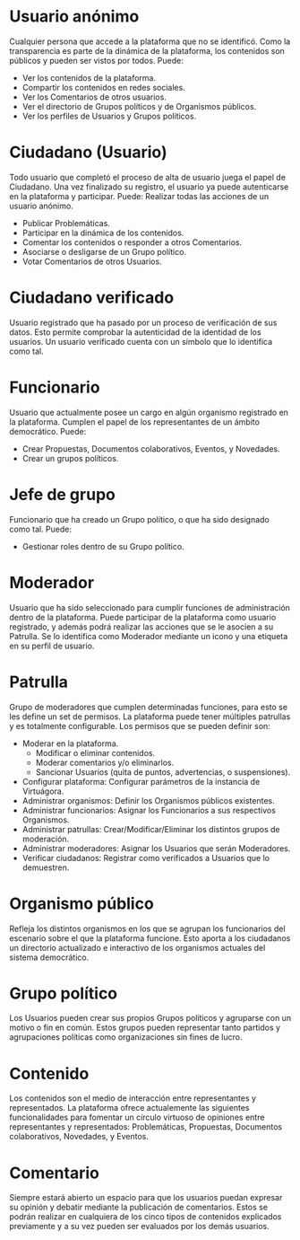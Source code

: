 # Usuario anónimo

Cualquier persona que accede a la plataforma que no se identificó. Como la transparencia es parte de la dinámica de la 
plataforma, los contenidos son públicos y pueden ser vistos por todos. Puede:

* Ver los contenidos de la plataforma.
* Compartir los contenidos en redes sociales.
* Ver los Comentarios de otros usuarios.
* Ver el directorio de Grupos políticos y de Organismos públicos.
* Ver los perfiles de Usuarios y Grupos políticos.

# Ciudadano (Usuario)

Todo usuario que completó el proceso de alta de usuario juega el papel de Ciudadano. Una vez finalizado su registro, 
el usuario ya puede autenticarse en la plataforma y participar. Puede:
Realizar todas las acciones de un usuario anónimo.

* Publicar Problemáticas.
* Participar en la dinámica de los contenidos.
* Comentar los contenidos o responder a otros Comentarios.
* Asociarse o desligarse de un Grupo político.
* Votar Comentarios de otros Usuarios.

# Ciudadano verificado

Usuario registrado que ha pasado por un proceso de verificación de sus datos. Esto permite comprobar la autenticidad 
de la identidad de los usuarios. Un usuario verificado cuenta con un símbolo que lo identifica como tal.

# Funcionario

Usuario que actualmente posee un cargo en algún organismo registrado en la plataforma. Cumplen el papel de los 
representantes de un ámbito democrático. Puede:

* Crear Propuestas, Documentos colaborativos, Eventos, y Novedades.
* Crear un grupos políticos.

# Jefe de grupo

Funcionario que ha creado un Grupo político, o que ha sido designado como tal. Puede:

* Gestionar roles dentro de su Grupo político.

# Moderador

Usuario que ha sido seleccionado para cumplir funciones de administración dentro de la plataforma. Puede participar 
de la plataforma como usuario registrado, y además podrá realizar las acciones que se le asocien a su Patrulla.
Se lo identifica como Moderador mediante un icono y una etiqueta en su perfil de usuario.

# Patrulla

Grupo de moderadores que cumplen determinadas funciones, para esto se les define un set de permisos. La plataforma 
puede tener múltiples patrullas y es totalmente configurable. Los permisos que se pueden definir son:

* Moderar en la plataforma.
    * Modificar o eliminar contenidos.
    * Moderar comentarios y/o eliminarlos.
    * Sancionar Usuarios (quita de puntos, advertencias, o suspensiones).
* Configurar plataforma: Configurar parámetros de la instancia de Virtuágora.
* Administrar organismos: Definir los Organismos públicos existentes.
* Administrar funcionarios: Asignar los Funcionarios a sus respectivos Organismos.
* Administrar patrullas: Crear/Modificar/Eliminar los distintos grupos de moderación.
* Administrar moderadores: Asignar los Usuarios que serán Moderadores.
* Verificar ciudadanos: Registrar como verificados a Usuarios que lo demuestren.

# Organismo público

Refleja los distintos organismos en los que se agrupan los funcionarios del escenario sobre el que la 
plataforma funcione. Esto aporta a los ciudadanos un directorio actualizado e interactivo de los organismos 
actuales del sistema democrático.

# Grupo político

Los Usuarios pueden crear sus propios Grupos políticos y agruparse con un motivo o fin en común. Estos grupos 
pueden representar tanto partidos y agrupaciones políticas como organizaciones sin fines de lucro.

# Contenido

Los contenidos son el medio de interacción entre representantes y representados. La plataforma ofrece actualemente 
las siguientes funcionalidades para fomentar un círculo virtuoso de opiniones entre representantes y representados: 
Problemáticas, Propuestas, Documentos colaborativos, Novedades, y Eventos.

# Comentario

Siempre estará abierto un espacio para que los usuarios puedan expresar su opinión y debatir mediante la publicación 
de comentarios. Estos se podrán realizar en cualquiera de los cinco tipos de contenidos explicados previamente y a su 
vez pueden ser evaluados por los demás usuarios.